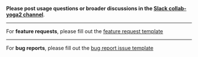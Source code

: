 **Please post usage questions or broader discussions in the [Slack collab-yoga2 channel](https://prisma.slack.com/messages/CF62PPR29)**.

---

For **feature requests**, please fill out the [feature request template](https://github.com/graphcool/prisma/issues/new?template=feature_request_old.md)

---

For **bug reports**, please fill out the [bug report issue template](https://github.com/graphcool/prisma/issues/new?template=bug_old.md)
